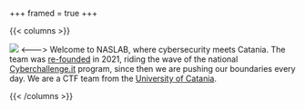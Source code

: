 +++
framed = true
+++

{{< columns >}}

<img src="/img/logo.png" />
<--->
Welcome to NASLAB, where cybersecurity meets Catania. The team was <a href="https://www.dmi.unict.it/giamp/ctf/">re-founded</a> in 2021, riding the wave of the
national <a href="https://cyberchallenge.it/">Cyberchallenge.it</a> program, since then we are pushing our boundaries every day. We are a CTF team from 
the <a href="https://www.unict.it/">University of Catania</a>.

{{< /columns >}}



